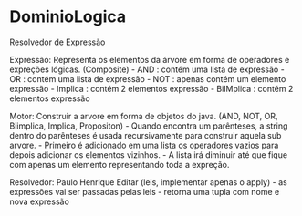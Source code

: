# DominioLogica
Resolvedor de Expressão 

Expressão: Representa os elementos da árvore em forma de operadores e expreções lógicas. (Composite)
	- AND : contém uma lista de expressão
	- OR : contém uma lista de expressão
	- NOT : apenas contém um elemento expressão
	- Implica : contém 2 elementos expressão
	- BiIMplica : contém 2 elementos expressão

Motor: Construir a arvore em forma de objetos do java. (AND, NOT, OR, Biimplica, Implica, Propositon)
	- Quando encontra um parênteses, a string dentro do parênteses é usada recursivamente para construir aquela sub arvore.
	- Primeiro é adicionado em uma lista os operadores vazios para depois adicionar os elementos vizinhos.
	- A lista irá diminuir até que fique com apenas um elemento representando toda a expreção.

Resolvedor: Paulo Henrique Editar (leis, implementar apenas o apply)
	- as expressões vai ser passadas pelas leis
	- retorna uma tupla com nome e nova expressão